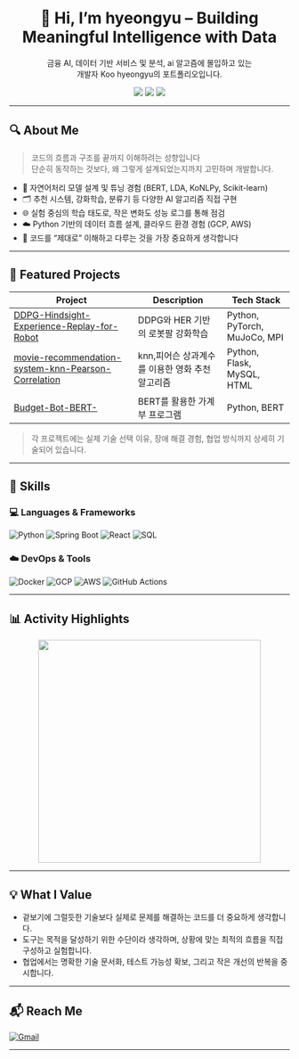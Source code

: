 <h1 align="center">👋 Hi, I’m hyeongyu – Building Meaningful Intelligence with Data</h1>
<p align="center">
  금융 AI, 데이터 기반 서비스 및 분석, ai 알고즘에 몰입하고 있는<br>
  개발자 Koo hyeongyu의 포트폴리오입니다.
</p>

<p align="center">
  <img src="https://img.shields.io/badge/AIVLE SCHOOL-KT-red?style=flat-square" />
  <img src="https://img.shields.io/badge/GPT-Driven-blue?style=flat-square&logo=openai&logoColor=white" />
  <img src="https://img.shields.io/badge/Data Engineering-Python%20%7C%20GCP%20%7C%20SQL-yellowgreen?style=flat-square" />
</p>

---

## 🔍 About Me

> 코드의 흐름과 구조를 끝까지 이해하려는 성향입니다  
> 단순히 동작하는 것보다, 왜 그렇게 설계되었는지까지 고민하며 개발합니다.

- 🧠 자연어처리 모델 설계 및 튜닝 경험 (BERT, LDA, KoNLPy, Scikit-learn)
- 🗂️ 추천 시스템, 강화학습, 분류기 등 다양한 AI 알고리즘 직접 구현
- 🌐 실험 중심의 학습 태도로, 작은 변화도 성능 로그를 통해 점검
- ☁️ Python 기반의 데이터 흐름 설계, 클라우드 환경 경험 (GCP, AWS)
- 🔄 코드를 “제대로” 이해하고 다루는 것을 가장 중요하게 생각합니다

---

## 📁 Featured Projects

| Project | Description | Tech Stack |
|--------|-------------|------------|
| [DDPG-Hindsight-Experience-Replay-for-Robot](https://github.com/rngusrb/DDPG-Hindsight-Experience-Replay-for-Robot) |   DDPG와 HER 기반의 로봇팔 강화학습 | Python, PyTorch, MuJoCo, MPI |
| [movie-recommendation-system-knn-Pearson-Correlation](https://github.com/rngusrb/movie-recommendation-system-knn-Pearson-Correlation) | knn,피어슨 상과계수를 이용한 영화 추천 알고리즘 | Python, Flask, MySQL, HTML |
| [Budget-Bot-BERT-](https://github.com/rngusrb/Budget-Bot-BERT-) | BERT를 활용한 가계부 프로그램 | Python, BERT |

> 각 프로젝트에는 실제 기술 선택 이유, 장애 해결 경험, 협업 방식까지 상세히 기술되어 있습니다.

---

## 🔎 Skills

### 💻 Languages & Frameworks  
![Python](https://img.shields.io/badge/Python-3776AB.svg?style=flat&logo=python&logoColor=white)
![Spring Boot](https://img.shields.io/badge/Spring_Boot-6DB33F.svg?style=flat&logo=springboot&logoColor=white)
![React](https://img.shields.io/badge/React-61DAFB.svg?style=flat&logo=react&logoColor=black)
![SQL](https://img.shields.io/badge/SQL-003B57?style=flat&logo=postgresql&logoColor=white)

### ☁️ DevOps & Tools  
![Docker](https://img.shields.io/badge/Docker-2496ED.svg?style=flat&logo=docker&logoColor=white)
![GCP](https://img.shields.io/badge/GCP-4285F4?style=flat&logo=googlecloud&logoColor=white)
![AWS](https://img.shields.io/badge/AWS-232F3E.svg?style=flat&logo=amazonaws&logoColor=white)
![GitHub Actions](https://img.shields.io/badge/GitHub_Actions-2088FF?style=flat&logo=githubactions&logoColor=white)

---

## 📊 Activity Highlights

<p align="center">
  <img src="https://github-readme-stats.vercel.app/api?username=rngusrb&show_icons=true&theme=tokyonight&count_private=true" width="400"/>
</p>

---

## 💡 What I Value

- 겉보기에 그럴듯한 기술보다 실제로 문제를 해결하는 코드를 더 중요하게 생각합니다.
- 도구는 목적을 달성하기 위한 수단이라 생각하며, 상황에 맞는 최적의 흐름을 직접 구성하고 실험합니다.
- 협업에서는 명확한 기술 문서화, 테스트 가능성 확보, 그리고 작은 개선의 반복을 중시합니다.

---

## 📬 Reach Me

[![Gmail](https://img.shields.io/badge/youremail@gmail.com-D14836?style=flat-square&logo=gmail&logoColor=white)](mailto:rngusrb1212@gmail.com)

---
